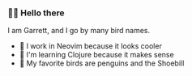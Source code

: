 <!--
**massivebird/massivebird** is a ✨ _special_ ✨ repository because its `README.md` (this file) appears on your GitHub profile. 
-->

### 🐤💬 Hello there

I am Garrett, and I go by many bird names.

- 🚂 I work in Neovim because it looks cooler
- 🍊 I'm learning Clojure because it makes sense
- 🐧 My favorite birds are penguins and the Shoebill
